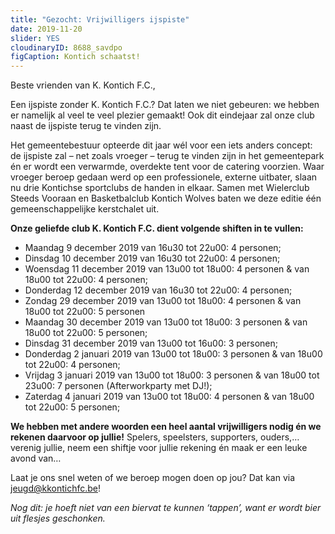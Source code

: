 ```yaml
---
title: "Gezocht: Vrijwilligers ijspiste"
date: 2019-11-20
slider: YES
cloudinaryID: 8688_savdpo
figCaption: Kontich schaatst!
---
```


<p>Beste vrienden van K. Kontich F.C.,</p>

<p>Een ijspiste zonder K. Kontich F.C.? Dat laten we niet gebeuren: we hebben er namelijk al veel te veel plezier gemaakt! Ook dit eindejaar zal onze club naast de ijspiste terug te vinden zijn.

<p>Het gemeentebestuur opteerde dit jaar wél voor een iets anders concept: de ijspiste zal – net zoals vroeger – terug te vinden zijn in het gemeentepark én er wordt een verwarmde, overdekte tent voor de catering voorzien. Waar vroeger beroep gedaan werd op een professionele, externe uitbater, slaan nu drie Kontichse sportclubs de handen in elkaar. Samen met Wielerclub Steeds Vooraan en Basketbalclub Kontich Wolves baten we deze editie één gemeenschappelijke kerstchalet uit.

<p style="margin-bottom: 0.5rem !important;"><strong>Onze geliefde club K. Kontich F.C. dient volgende shiften in te vullen:</strong></p>
<ul>
<li>Maandag 9 december 2019 van 16u30 tot 22u00: 4 personen;</li>
<li>Dinsdag 10 december 2019 van 16u30 tot 22u00: 4 personen;</li>
<li>Woensdag 11 december 2019 van 13u00 tot 18u00: 4 personen & van 18u00 tot 22u00: 4 personen;</li>
<li>Donderdag 12 december 2019 van 16u30 tot 22u00: 4 personen;</li>
<li>Zondag 29 december 2019 van 13u00 tot 18u00: 4 personen & van 18u00 tot 22u00: 5 personen</li>
<li>Maandag 30 december 2019 van 13u00 tot 18u00: 3 personen & van 18u00 tot 22u00: 5 personen;</li>
<li>Dinsdag 31 december 2019 van 13u00 tot 16u00: 3 personen;</li>
<li>Donderdag 2 januari 2019 van 13u00 tot 18u00: 3 personen & van 18u00 tot 22u00: 4 personen;</li>
<li>Vrijdag 3 januari 2019 van 13u00 tot 18u00: 3 personen & van 18u00 tot 23u00: 7 personen (Afterworkparty met DJ!);</li>
<li>Zaterdag 4 januari 2019 van 13u00 tot 18u00: 4 personen & van 18u00 tot 22u00: 5 personen;</li>
</ul>
 
<p><b>We hebben met andere woorden een heel aantal vrijwilligers nodig én we rekenen daarvoor op jullie!</b> Spelers, speelsters, supporters, ouders,… verenig jullie, neem een shiftje voor jullie rekening én maak er een leuke avond van…</p>

<p>Laat je ons snel weten of we beroep mogen doen op jou? Dat kan via <a href="mailto:jeugd@kkontichfc.be" title="jeugd@kkontichfc.be">jeugd@kkontichfc.be</a>!</p>

<p><i>Nog dit: je hoeft niet van een biervat te kunnen ‘tappen’, want er wordt bier uit flesjes geschonken.</i></p>
